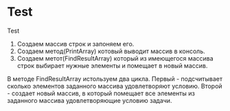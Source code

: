 # Test
Test
1. Создаем массив строк и запоняем его.
2. Создаем метод(PrintArray) котовый выводит массив в консоль.
3. Создаем метот(FindResultArray) который из имеющегося массива строк выбирает нужные элементы и помещает в новый массив.

В методе FindResultArray истользуем два цикла. Первый - подсчитывает сколько элементов заданного массива удовлетворяют условию. Второй -  создает новый массив, в который помещает все элементы из заданного массива удовлетворяющие условию задачи.
